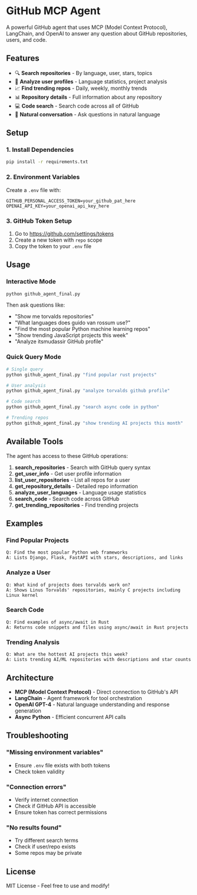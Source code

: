 # GitHub MCP Agent

A powerful GitHub agent that uses MCP (Model Context Protocol), LangChain, and OpenAI to answer any question about GitHub repositories, users, and code.

## Features

- 🔍 **Search repositories** - By language, user, stars, topics
- 👤 **Analyze user profiles** - Language statistics, project analysis
- 📈 **Find trending repos** - Daily, weekly, monthly trends
- 📊 **Repository details** - Full information about any repository
- 💻 **Code search** - Search code across all of GitHub
- 🤖 **Natural conversation** - Ask questions in natural language

## Setup

### 1. Install Dependencies

```bash
pip install -r requirements.txt
```

### 2. Environment Variables

Create a `.env` file with:

```env
GITHUB_PERSONAL_ACCESS_TOKEN=your_github_pat_here
OPENAI_API_KEY=your_openai_api_key_here
```

### 3. GitHub Token Setup

1. Go to https://github.com/settings/tokens
2. Create a new token with `repo` scope
3. Copy the token to your `.env` file

## Usage

### Interactive Mode

```bash
python github_agent_final.py
```

Then ask questions like:
- "Show me torvalds repositories"
- "What languages does guido van rossum use?"
- "Find the most popular Python machine learning repos"
- "Show trending JavaScript projects this week"
- "Analyze itsmudassir GitHub profile"

### Quick Query Mode

```bash
# Single query
python github_agent_final.py "find popular rust projects"

# User analysis
python github_agent_final.py "analyze torvalds github profile"

# Code search
python github_agent_final.py "search async code in python"

# Trending repos
python github_agent_final.py "show trending AI projects this month"
```

## Available Tools

The agent has access to these GitHub operations:

1. **search_repositories** - Search with GitHub query syntax
2. **get_user_info** - Get user profile information
3. **list_user_repositories** - List all repos for a user
4. **get_repository_details** - Detailed repo information
5. **analyze_user_languages** - Language usage statistics
6. **search_code** - Search code across GitHub
7. **get_trending_repositories** - Find trending projects

## Examples

### Find Popular Projects
```
Q: Find the most popular Python web frameworks
A: Lists Django, Flask, FastAPI with stars, descriptions, and links
```

### Analyze a User
```
Q: What kind of projects does torvalds work on?
A: Shows Linus Torvalds' repositories, mainly C projects including Linux kernel
```

### Search Code
```
Q: Find examples of async/await in Rust
A: Returns code snippets and files using async/await in Rust projects
```

### Trending Analysis
```
Q: What are the hottest AI projects this week?
A: Lists trending AI/ML repositories with descriptions and star counts
```

## Architecture

- **MCP (Model Context Protocol)** - Direct connection to GitHub's API
- **LangChain** - Agent framework for tool orchestration
- **OpenAI GPT-4** - Natural language understanding and response generation
- **Async Python** - Efficient concurrent API calls

## Troubleshooting

### "Missing environment variables"
- Ensure `.env` file exists with both tokens
- Check token validity

### "Connection errors"
- Verify internet connection
- Check if GitHub API is accessible
- Ensure token has correct permissions

### "No results found"
- Try different search terms
- Check if user/repo exists
- Some repos may be private

## License

MIT License - Feel free to use and modify!